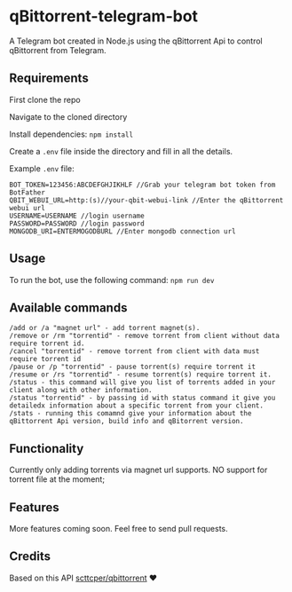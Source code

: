# qBittorrent-telegram-bot
A Telegram bot created in Node.js using the qBittorrent Api to control qBittorrent from Telegram.

## Requirements
First clone the repo

Navigate to the cloned directory

Install dependencies: ``` npm install ```

Create a `.env` file inside the directory and fill in all the details.

Example `.env` file:

```
BOT_TOKEN=123456:ABCDEFGHJIKHLF //Grab your telegram bot token from BotFather
QBIT_WEBUI_URL=http:(s)//your-qbit-webui-link //Enter the qBittorrent webui url
USERNAME=USERNAME //login username
PASSWORD=PASSWORD //login password
MONGODB_URI=ENTERMOGODBURL //Enter mongodb connection url
```

## Usage
To run the bot, use the following command: ``` npm run dev ```


## Available commands

```
/add or /a "magnet url" - add torrent magnet(s).
/remove or /rm "torrentid" - remove torrent from client without data require torrent id.
/cancel "torrentid" - remove torrent from client with data must require torrent id
/pause or /p "torrentid" - pause torrent(s) require torrent it
/resume or /rs "torrentid" - resume torrent(s) require torrent it.
/status - this command will give you list of torrents added in your client along with other information.
/status "torrentid" - by passing id with status command it give you detailedx information about a specific torrent from your client.
/stats - running this comamnd give your information about the qBittorrent Api version, build info and qBitorrent version.

```
## Functionality
Currently only adding torrents via magnet url supports. NO support for torrent file at the moment;


## Features
More features coming soon. Feel free to send pull requests.

## Credits
Based on this API [scttcper/qbittorrent](https://github.com/scttcper/qbittorrent) ❤️